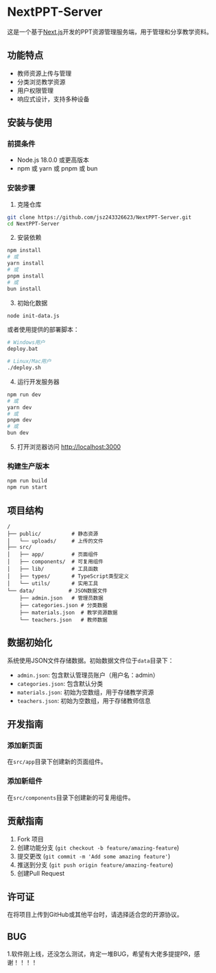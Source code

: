 # NextPPT-Server

这是一个基于[Next.js](https://nextjs.org)开发的PPT资源管理服务端，用于管理和分享教学资料。

## 功能特点

- 教师资源上传与管理
- 分类浏览教学资源
- 用户权限管理
- 响应式设计，支持多种设备

## 安装与使用

### 前提条件

- Node.js 18.0.0 或更高版本
- npm 或 yarn 或 pnpm 或 bun

### 安装步骤

1. 克隆仓库

```bash
git clone https://github.com/jsz243326623/NextPPT-Server.git
cd NextPPT-Server
```

2. 安装依赖

```bash
npm install
# 或
yarn install
# 或
pnpm install
# 或
bun install
```

3. 初始化数据

```bash
node init-data.js
```

或者使用提供的部署脚本：

```bash
# Windows用户
deploy.bat

# Linux/Mac用户
./deploy.sh
```

4. 运行开发服务器

```bash
npm run dev
# 或
yarn dev
# 或
pnpm dev
# 或
bun dev
```

5. 打开浏览器访问 [http://localhost:3000](http://localhost:3000)

### 构建生产版本

```bash
npm run build
npm run start
```

## 项目结构

```
/
├── public/          # 静态资源
│   └── uploads/     # 上传的文件
├── src/
│   ├── app/         # 页面组件
│   ├── components/  # 可复用组件
│   ├── lib/         # 工具函数
│   ├── types/       # TypeScript类型定义
│   └── utils/       # 实用工具
└── data/           # JSON数据文件
    ├── admin.json   # 管理员数据
    ├── categories.json # 分类数据
    ├── materials.json  # 教学资源数据
    └── teachers.json   # 教师数据
```

## 数据初始化

系统使用JSON文件存储数据。初始数据文件位于`data`目录下：

- `admin.json`: 包含默认管理员账户（用户名：admin）
- `categories.json`: 包含默认分类
- `materials.json`: 初始为空数组，用于存储教学资源
- `teachers.json`: 初始为空数组，用于存储教师信息

## 开发指南

### 添加新页面

在`src/app`目录下创建新的页面组件。

### 添加新组件

在`src/components`目录下创建新的可复用组件。

## 贡献指南

1. Fork 项目
2. 创建功能分支 (`git checkout -b feature/amazing-feature`)
3. 提交更改 (`git commit -m 'Add some amazing feature'`)
4. 推送到分支 (`git push origin feature/amazing-feature`)
5. 创建Pull Request

## 许可证

在将项目上传到GitHub或其他平台时，请选择适合您的开源协议。

## BUG

1.软件刚上线，还没怎么测试，肯定一堆BUG，希望有大佬多提提PR，感谢！！！！
